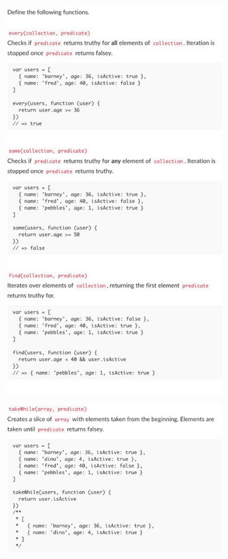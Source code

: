 ![screengrab of instructions](https://raw.githubusercontent.com/taylorjosephgriffin/warm-ups/master/warm-up7/warm-up-instructions/Untitled.jpeg?raw=true)

![screengrab of instructions](https://raw.githubusercontent.com/taylorjosephgriffin/warm-ups/master/warm-up7/warm-up-instructions/Untitled1.jpeg?raw=true)
